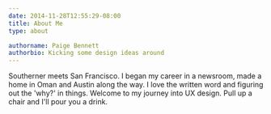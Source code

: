 ```yaml
---
date: 2014-11-28T12:55:29-08:00
title: About Me
type: about

authorname: Paige Bennett
authorbio: Kicking some design ideas around
---
```



Southerner meets San Francisco. I began my career in a newsroom, made a home in Oman and Austin along the way. 
I love the written word and figuring out the 'why?' in things. Welcome to my journey into UX design. Pull up a chair and I'll pour you a drink. 